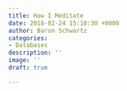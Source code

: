 ```yaml
---
title: How I Meditate
date: 2018-02-24 15:10:30 +0000
author: Baron Schwartz
categories:
- Databases
description: ''
image: ''
draft: true

---
```


